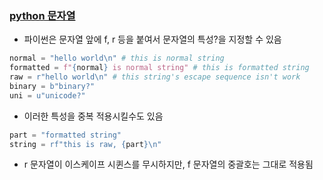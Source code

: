 ### [python 문자열](https://stackoverflow.com/questions/52360537/i-know-of-f-strings-but-what-are-r-strings-are-there-others)
- 파이썬은 문자열 앞에 f, r 등을 붙여서 문자열의 특성?을 지정할 수 있음
```py
normal = "hello world\n" # this is normal string
formatted = f"{normal} is normal string" # this is formatted string
raw = r"hello world\n" # this string's escape sequence isn't work
binary = b"binary?"
uni = u"unicode?"
```
- 이러한 특성을 중복 적용시킬수도 있음
```py
part = "formatted string"
string = rf"this is raw, {part}\n"
```
- r 문자열이 이스케이프 시퀸스를 무시하지만, f 문자열의 중괄호는 그대로 적용됨